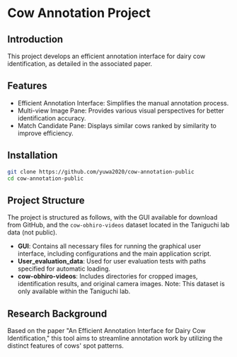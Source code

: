 # Cow Annotation Project

## Introduction
This project develops an efficient annotation interface for dairy cow identification, as detailed in the associated paper.

## Features
- Efficient Annotation Interface: Simplifies the manual annotation process.
- Multi-view Image Pane: Provides various visual perspectives for better identification accuracy.
- Match Candidate Pane: Displays similar cows ranked by similarity to improve efficiency.

## Installation
```bash
git clone https://github.com/yuwa2020/cow-annotation-public
cd cow-annotation-public
```
## Project Structure
The project is structured as follows, with the GUI available for download from GitHub, and the `cow-obhiro-videos` dataset located in the Taniguchi lab data (not public). 

- **GUI**: Contains all necessary files for running the graphical user interface, including configurations and the main application script.
- **User_evaluation_data**: Used for user evaluation tests with paths specified for automatic loading.
- **cow-obhiro-videos**: Includes directories for cropped images, identification results, and original camera images. Note: This dataset is only available within the Taniguchi lab.

## Research Background
Based on the paper "An Efficient Annotation Interface for Dairy Cow Identification," this tool aims to streamline annotation work by utilizing the distinct features of cows' spot patterns.



